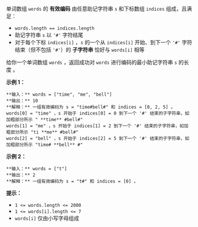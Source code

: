 单词数组 `words` 的 **有效编码** 由任意助记字符串 `s` 和下标数组 `indices` 组成，且满足：

  * `words.length == indices.length`
  * 助记字符串 `s` 以 `'#'` 字符结尾
  * 对于每个下标 `indices[i]` ，`s` 的一个从 `indices[i]` 开始、到下一个 `'#'` 字符结束（但不包括 `'#'`）的 **子字符串** 恰好与 `words[i]` 相等

给你一个单词数组 `words` ，返回成功对 `words` 进行编码的最小助记字符串 `s` 的长度 。

**示例 1：**

    
    
    **输入：** words = ["time", "me", "bell"]
    **输出：** 10
    **解释：** 一组有效编码为 s = "time#bell#" 和 indices = [0, 2, 5] 。
    words[0] = "time" ，s 开始于 indices[0] = 0 到下一个 '#' 结束的子字符串，如加粗部分所示 " **time** #bell#"
    words[1] = "me" ，s 开始于 indices[1] = 2 到下一个 '#' 结束的子字符串，如加粗部分所示 "ti **me** #bell#"
    words[2] = "bell" ，s 开始于 indices[2] = 5 到下一个 '#' 结束的子字符串，如加粗部分所示 "time# **bell** #"
    

**示例 2：**

    
    
    **输入：** words = ["t"]
    **输出：** 2
    **解释：** 一组有效编码为 s = "t#" 和 indices = [0] 。
    

**提示：**

  * `1 <= words.length <= 2000`
  * `1 <= words[i].length <= 7`
  * `words[i]` 仅由小写字母组成


